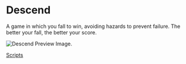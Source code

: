 # Descend
 A game in which you fall to win, avoiding hazards to prevent failure. The better your fall, the better your score.
 
 ![Descend Preview Image](https://user-images.githubusercontent.com/50239452/111804788-4eb12100-88c8-11eb-9a6a-2075b7c91bc5.gif).
 
[Scripts](https://github.com/HalfTurf/Descend/tree/main/Unity%20Project/Assets/Scripts)

